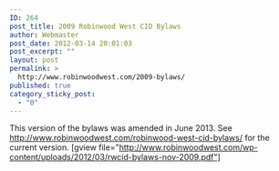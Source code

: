 ```yaml
---
ID: 264
post_title: 2009 Robinwood West CID Bylaws
author: Webmaster
post_date: 2012-03-14 20:01:03
post_excerpt: ""
layout: post
permalink: >
  http://www.robinwoodwest.com/2009-bylaws/
published: true
category_sticky_post:
  - "0"
---
```

This version of the bylaws was amended in June 2013.
See http://www.robinwoodwest.com/robinwood-west-cid-bylaws/ ‎for the current version.
[gview file="http://www.robinwoodwest.com/wp-content/uploads/2012/03/rwcid-bylaws-nov-2009.pdf"]